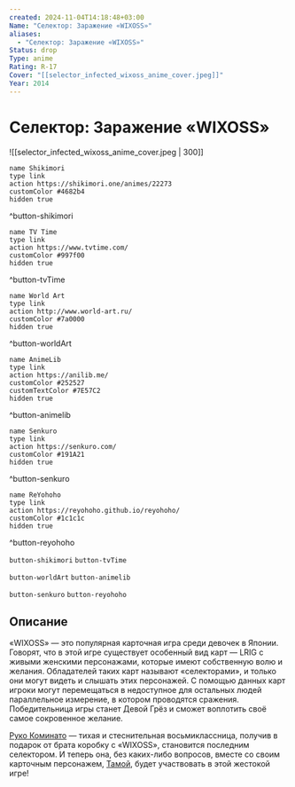 ```yaml
---
created: 2024-11-04T14:18:48+03:00
Name: "Селектор: Заражение «WIXOSS»"
aliases:
  - "Селектор: Заражение «WIXOSS»"
Status: drop
Type: anime
Rating: R-17
Cover: "[[selector_infected_wixoss_anime_cover.jpeg]]"
Year: 2014
---
```


# Селектор: Заражение «WIXOSS»

![[selector_infected_wixoss_anime_cover.jpeg | 300]]

```button
name Shikimori
type link
action https://shikimori.one/animes/22273
customColor #4682b4
hidden true
```
^button-shikimori

```button
name TV Time
type link
action https://www.tvtime.com/
customColor #997f00
hidden true
```
^button-tvTime

```button
name World Art
type link
action http://www.world-art.ru/
customColor #7a0000
hidden true
```
^button-worldArt

```button
name AnimeLib
type link
action https://anilib.me/
customColor #252527
customTextColor #7E57C2
hidden true
```
^button-animelib

```button
name Senkuro
type link
action https://senkuro.com/
customColor #191A21
hidden true
```
^button-senkuro

```button
name ReYohoho
type link
action https://reyohoho.github.io/reyohoho/
customColor #1c1c1c
hidden true
```
^button-reyohoho

`button-shikimori` `button-tvTime`

`button-worldArt` `button-animelib`

`button-senkuro` `button-reyohoho`

## Описание

«WIXOSS» — это популярная карточная игра среди девочек в Японии. Говорят, что в этой игре существует особенный вид карт — LRIG с живыми женскими персонажами, которые имеют собственную волю и желания. Обладателей таких карт называют «селекторами», и только они могут видеть и слышать этих персонажей. С помощью данных карт игроки могут перемещаться в недоступное для остальных людей параллельное измерение, в котором проводятся сражения. Победительница игры станет Девой Грёз и сможет воплотить своё самое сокровенное желание.

[Руко Коминато](https://shikimori.one/characters/99833-ruuko-kominato) — тихая и стеснительная восьмиклассница, получив в подарок от брата коробку с «WIXOSS», становится последним селектором. И теперь она, без каких-либо вопросов, вместе со своим карточным персонажем, [Тамой](https://shikimori.one/characters/99845-tama), будет участвовать в этой жестокой игре!
